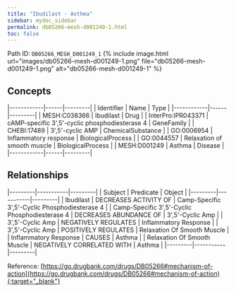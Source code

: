 ```yaml
---
title: "Ibudilast - Asthma"
sidebar: mydoc_sidebar
permalink: db05266-mesh-d001249-1.html
toc: false 
---
```



Path ID: `DB05266_MESH_D001249_1`
{% include image.html url="images/db05266-mesh-d001249-1.png" file="db05266-mesh-d001249-1.png" alt="db05266-mesh-d001249-1" %}

## Concepts

|------------|------|---------|
| Identifier | Name | Type    |
|------------|------|---------|
| MESH:C038366 | Ibudilast | Drug |
| InterPro:IPR043371 | cAMP-specific 3',5'-cyclic phosphodiesterase 4 | GeneFamily |
| CHEBI:17489 | 3',5'-cyclic AMP | ChemicalSubstance |
| GO:0006954 | Inflammatory response | BiologicalProcess |
| GO:0044557 | Relaxation of smooth muscle | BiologicalProcess |
| MESH:D001249 | Asthma | Disease |
|------------|------|---------|

## Relationships

|---------|-----------|---------|
| Subject | Predicate | Object  |
|---------|-----------|---------|
| Ibudilast | DECREASES ACTIVITY OF | Camp-Specific 3',5'-Cyclic Phosphodiesterase 4 |
| Camp-Specific 3',5'-Cyclic Phosphodiesterase 4 | DECREASES ABUNDANCE OF | 3',5'-Cyclic Amp |
| 3',5'-Cyclic Amp | NEGATIVELY REGULATES | Inflammatory Response |
| 3',5'-Cyclic Amp | POSITIVELY REGULATES | Relaxation Of Smooth Muscle |
| Inflammatory Response | CAUSES | Asthma |
| Relaxation Of Smooth Muscle | NEGATIVELY CORRELATED WITH | Asthma |
|---------|-----------|---------|

Reference: [https://go.drugbank.com/drugs/DB05266#mechanism-of-action](https://go.drugbank.com/drugs/DB05266#mechanism-of-action){:target="_blank"}